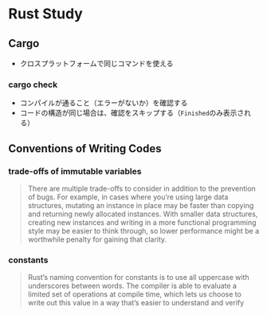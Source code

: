 # Rust Study

## Cargo

* クロスプラットフォームで同じコマンドを使える
### cargo check

* コンパイルが通ること（エラーがないか）を確認する
* コードの構造が同じ場合は、確認をスキップする（`Finished`のみ表示される）

## Conventions of Writing Codes
### trade-offs of immutable variables

> There are multiple trade-offs to consider in addition to the prevention of bugs. For example, in cases where you’re using large data structures, mutating an instance in place may be faster than copying and returning newly allocated instances. With smaller data structures, creating new instances and writing in a more functional programming style may be easier to think through, so lower performance might be a worthwhile penalty for gaining that clarity.

### constants

> Rust’s naming convention for constants is to use all uppercase with underscores between words. The compiler is able to evaluate a limited set of operations at compile time, which lets us choose to write out this value in a way that’s easier to understand and verify

